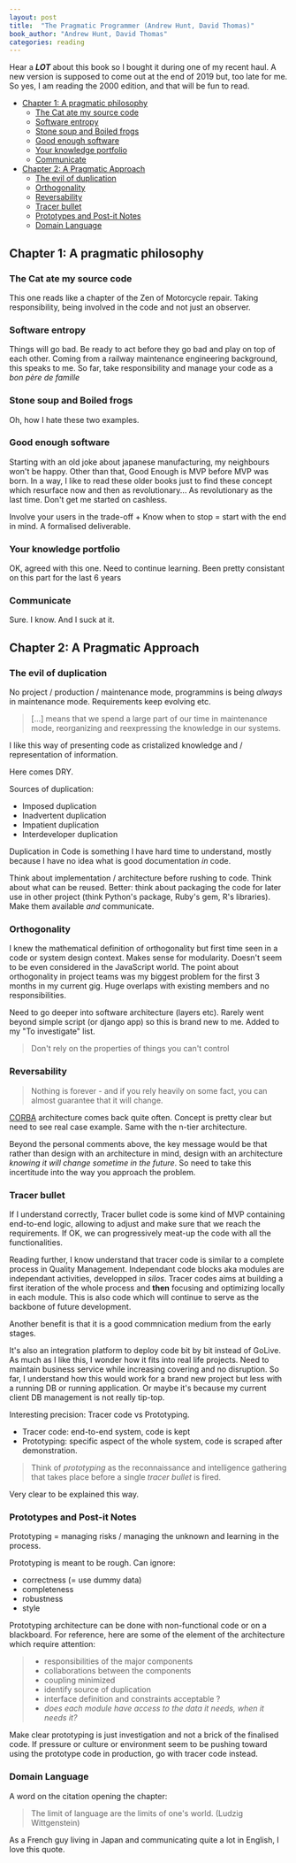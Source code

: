 ```yaml
---
layout: post
title:  "The Pragmatic Programmer (Andrew Hunt, David Thomas)"
book_author: "Andrew Hunt, David Thomas"
categories: reading
---
```


Hear a ***LOT*** about this book so I bought it during one of my recent haul. A new version is supposed to come out at the end of 2019 but, too late for me. So yes, I am reading the 2000 edition, and that will be fun to read.

- [Chapter 1: A pragmatic philosophy](#chapter-1-a-pragmatic-philosophy)
  - [The Cat ate my source code](#the-cat-ate-my-source-code)
  - [Software entropy](#software-entropy)
  - [Stone soup and Boiled frogs](#stone-soup-and-boiled-frogs)
  - [Good enough software](#good-enough-software)
  - [Your knowledge portfolio](#your-knowledge-portfolio)
  - [Communicate](#communicate)
- [Chapter 2: A Pragmatic Approach](#chapter-2-a-pragmatic-approach)
  - [The evil of duplication](#the-evil-of-duplication)
  - [Orthogonality](#orthogonality)
  - [Reversability](#reversability)
  - [Tracer bullet](#tracer-bullet)
  - [Prototypes and Post-it Notes](#prototypes-and-post-it-notes)
  - [Domain Language](#domain-language)

## Chapter 1: A pragmatic philosophy

### The Cat ate my source code

This one reads like a chapter of the Zen of Motorcycle repair. Taking responsibility, being involved in the code and not just an observer.

### Software entropy

Things will go bad. Be ready to act before they go bad and play on top of each other. Coming from a railway maintenance engineering background, this speaks to me.
So far, take responsibility and manage your code as a *bon père de famille*

### Stone soup and Boiled frogs

Oh, how I hate these two examples.

### Good enough software

Starting with an old joke about japanese manufacturing, my neighbours won't be happy. Other than that, Good Enough is MVP before MVP was born. In a way, I like to read these older books just to find these concept which resurface now and then as revolutionary... As revolutionary as the last time. Don't get me started on cashless.

Involve your users in the trade-off + Know when to stop = start with the end in mind. A formalised deliverable.

### Your knowledge portfolio

OK, agreed with this one. Need to continue learning. Been pretty consistant on this part for the last 6 years

### Communicate

Sure. I know. And I suck at it.

## Chapter 2: A Pragmatic Approach

### The evil of duplication

No project / production / maintenance mode, programmins is being *always* in maintenance mode. Requirements keep evolving etc.

> [...] means that we spend a large part of our time in maintenance mode, reorganizing and reexpressing the knowledge in our systems.

I like this way of presenting code as cristalized knowledge and / representation of information.

Here comes DRY.

Sources of duplication:

- Imposed duplication
- Inadvertent duplication
- Impatient duplication
- Interdeveloper duplication

Duplication in Code is something I have hard time to understand, mostly because I have no idea what is good documentation *in* code.

Think about implementation / architecture before rushing to code. Think about what can be reused. Better: think about packaging the code for later use in other project (think Python's package, Ruby's gem, R's libraries). Make them available *and* communicate.

### Orthogonality

I knew the mathematical definition of orthogonality but first time seen in a code or system design context. Makes sense for modularity.
Doesn't seem to be even considered in the JavaScript world.
The point about orthogonality in project teams was my biggest problem for the first 3 months in my current gig. Huge overlaps with existing members and no responsibilities.

Need to go deeper into software architecture (layers etc). Rarely went beyond simple script (or django app) so this is brand new to me. Added to my "To investigate" list.

> Don't rely on the properties of things you can't control

### Reversability

> Nothing is forever - and if you rely heavily on some fact, you can almost guarantee that it will change.

[CORBA](https://www.techopedia.com/definition/1293/common-object-request-broker-architecture-corba) architecture comes back quite often. Concept is pretty clear but need to see real case example. Same with the n-tier architecture.

Beyond the personal comments above, the key message would be that rather than design with an architecture in mind, design with an architecture *knowing it will change sometime in the future*. So need to take this incertitude into the way you approach the problem.

### Tracer bullet

If I understand correctly, Tracer bullet code is some kind of MVP containing end-to-end logic, allowing to adjust and make sure that we reach the requirements. If OK, we can progressively meat-up the code with all the functionalities.

Reading further, I know understand that tracer code is similar to a complete process in Quality Management. Independant code blocks aka modules are independant activities, developped in *silos*. Tracer codes aims at building a first iteration of the whole process and **then** focusing and optimizing locally in each module. This is also code which will continue to serve as the backbone of future development.

Another benefit is that it is a good commnication medium from the early stages.

It's also an integration platform to deploy code bit by bit instead of GoLive. As much as I like this, I wonder how it fits into real life projects. Need to maintain business service while increasing covering and no disruption. So far, I understand how this would work for a brand new project but less with a running DB or running application. Or maybe it's because my current client DB management is not really tip-top.

Interesting precision: Tracer code vs Prototyping.

- Tracer code: end-to-end system, code is kept
- Prototyping: specific aspect of the whole system, code is scraped after demonstration.

> Think of *prototyping* as the reconnaissance and intelligence gathering that takes place before a single *tracer bullet* is fired.

Very clear to be explained this way.

### Prototypes and Post-it Notes

Prototyping = managing risks / managing the unknown and learning in the process.

Prototyping is meant to be rough. Can ignore:

- correctness (= use dummy data)
- completeness
- robustness
- style

Prototyping architecture can be done with non-functional code or on a blackboard. For reference, here are some of the element of the architecture which require attention:

> - responsibilities of the major components
> - collaborations between the components
> - coupling minimized
> - identify source of duplication
> - interface definition and constraints acceptable ?
> - *does each module have access to the data it needs, when it needs it?*

Make clear prototyping is just investigation and not a brick of the finalised code. If pressure or culture or environment seem to be pushing toward using the prototype code in production, go with tracer code instead.

### Domain Language

A word on the citation opening the chapter:

> The limit of language are the limits of one's world. (Ludzig Wittgenstein)

As a French guy living in Japan and communicating quite a lot in English, I love this quote.
